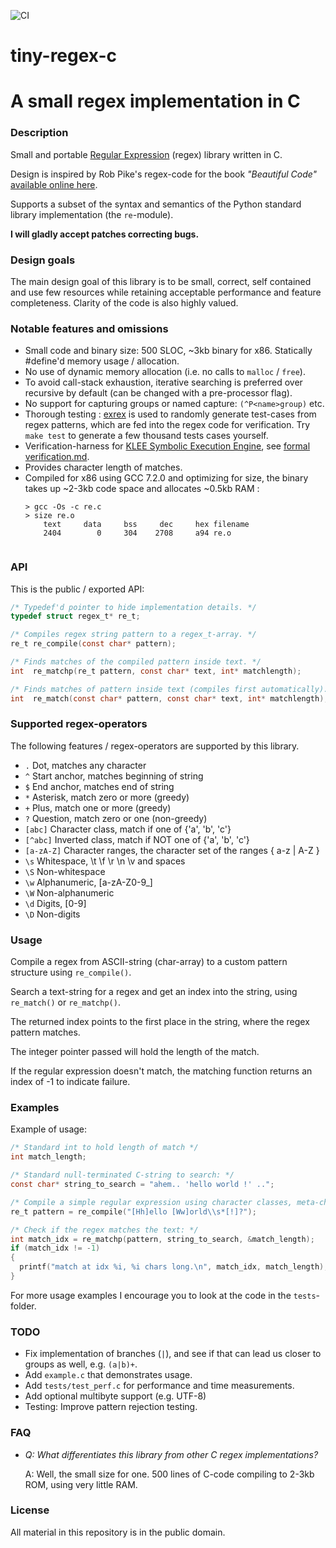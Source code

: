 ![CI](https://github.com/kokke/tiny-regex-c/workflows/CI/badge.svg)
# tiny-regex-c
# A small regex implementation in C
### Description
Small and portable [Regular Expression](https://en.wikipedia.org/wiki/Regular_expression) (regex) library written in C. 

Design is inspired by Rob Pike's regex-code for the book *"Beautiful Code"* [available online here](http://www.cs.princeton.edu/courses/archive/spr09/cos333/beautiful.html).

Supports a subset of the syntax and semantics of the Python standard library implementation (the `re`-module).

**I will gladly accept patches correcting bugs.**

### Design goals
The main design goal of this library is to be small, correct, self contained and use few resources while retaining acceptable performance and feature completeness. Clarity of the code is also highly valued.

### Notable features and omissions
- Small code and binary size: 500 SLOC, ~3kb binary for x86. Statically #define'd memory usage / allocation.
- No use of dynamic memory allocation (i.e. no calls to `malloc` / `free`).
- To avoid call-stack exhaustion, iterative searching is preferred over recursive by default (can be changed with a pre-processor flag).
- No support for capturing groups or named capture: `(^P<name>group)` etc.
- Thorough testing : [exrex](https://github.com/asciimoo/exrex) is used to randomly generate test-cases from regex patterns, which are fed into the regex code for verification. Try `make test` to generate a few thousand tests cases yourself. 
- Verification-harness for [KLEE Symbolic Execution Engine](https://klee.github.io), see [formal verification.md](https://github.com/kokke/tiny-regex-c/blob/master/formal_verification.md).
- Provides character length of matches.
- Compiled for x86 using GCC 7.2.0 and optimizing for size, the binary takes up ~2-3kb code space and allocates ~0.5kb RAM :
  ```
  > gcc -Os -c re.c
  > size re.o
      text     data     bss     dec     hex filename
      2404        0     304    2708     a94 re.o
      
  ```



### API
This is the public / exported API:
```C
/* Typedef'd pointer to hide implementation details. */
typedef struct regex_t* re_t;

/* Compiles regex string pattern to a regex_t-array. */
re_t re_compile(const char* pattern);

/* Finds matches of the compiled pattern inside text. */
int  re_matchp(re_t pattern, const char* text, int* matchlength);

/* Finds matches of pattern inside text (compiles first automatically). */
int  re_match(const char* pattern, const char* text, int* matchlength);
```

### Supported regex-operators
The following features / regex-operators are supported by this library.


  -  `.`         Dot, matches any character
  -  `^`         Start anchor, matches beginning of string
  -  `$`         End anchor, matches end of string
  -  `*`         Asterisk, match zero or more (greedy)
  -  `+`         Plus, match one or more (greedy)
  -  `?`         Question, match zero or one (non-greedy)
  -  `[abc]`     Character class, match if one of {'a', 'b', 'c'}
  -  `[^abc]`   Inverted class, match if NOT one of {'a', 'b', 'c'}
  -  `[a-zA-Z]` Character ranges, the character set of the ranges { a-z | A-Z }
  -  `\s`       Whitespace, \t \f \r \n \v and spaces
  -  `\S`       Non-whitespace
  -  `\w`       Alphanumeric, [a-zA-Z0-9_]
  -  `\W`       Non-alphanumeric
  -  `\d`       Digits, [0-9]
  -  `\D`       Non-digits

### Usage
Compile a regex from ASCII-string (char-array) to a custom pattern structure using `re_compile()`.

Search a text-string for a regex and get an index into the string, using `re_match()` or `re_matchp()`.

The returned index points to the first place in the string, where the regex pattern matches.

The integer pointer passed will hold the length of the match.

If the regular expression doesn't match, the matching function returns an index of -1 to indicate failure.

### Examples
Example of usage:
```C
/* Standard int to hold length of match */
int match_length;

/* Standard null-terminated C-string to search: */
const char* string_to_search = "ahem.. 'hello world !' ..";

/* Compile a simple regular expression using character classes, meta-char and greedy + non-greedy quantifiers: */
re_t pattern = re_compile("[Hh]ello [Ww]orld\\s*[!]?");

/* Check if the regex matches the text: */
int match_idx = re_matchp(pattern, string_to_search, &match_length);
if (match_idx != -1)
{
  printf("match at idx %i, %i chars long.\n", match_idx, match_length);
}
```

For more usage examples I encourage you to look at the code in the `tests`-folder.

### TODO
- Fix implementation of branches (`|`), and see if that can lead us closer to groups as well, e.g. `(a|b)+`.
- Add `example.c` that demonstrates usage.
- Add `tests/test_perf.c` for performance and time measurements.
- Add optional multibyte support (e.g. UTF-8)
- Testing: Improve pattern rejection testing.

### FAQ
- *Q: What differentiates this library from other C regex implementations?*

  A: Well, the small size for one. 500 lines of C-code compiling to 2-3kb ROM, using very little RAM.

### License
All material in this repository is in the public domain.

